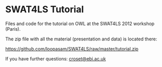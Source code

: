 # SWAT4LS Tutorial

Files and code for the tutorial on OWL at the SWAT4LS 2012 workshop (Paris).

The zip file with all the material (presentation and data) is located there:

https://github.com/loopasam/SWAT4LS/raw/master/tutorial.zip

If you have further questions: croset@ebi.ac.uk
